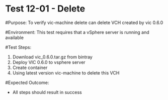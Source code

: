 Test 12-01 - Delete
=======

#Purpose:
To verify vic-machine delete can delete VCH created by vic 0.6.0

#Environment:
This test requires that a vSphere server is running and available

#Test Steps:
1. Download vic_0.6.0.tar.gz from bintray
2. Deploy VIC 0.6.0 to vsphere server
3. Create container
3. Using latest version vic-machine to delete this VCH

#Expected Outcome:
* All steps should result in success
